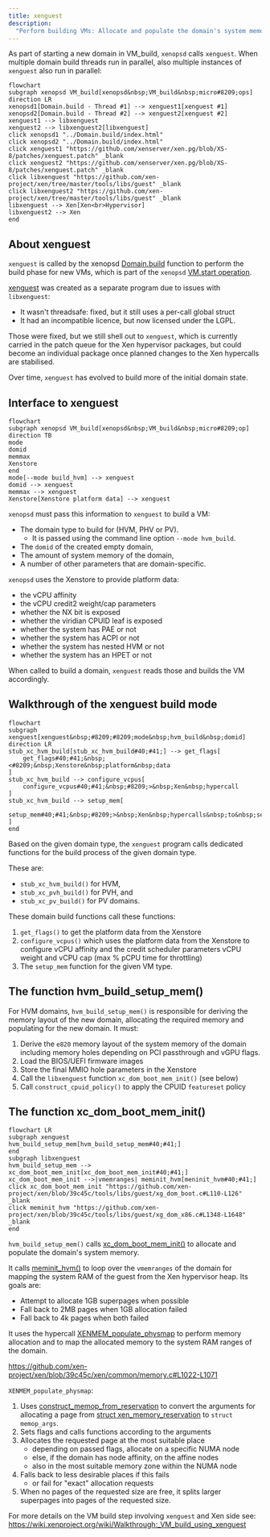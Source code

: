 ```yaml
---
title: xenguest
description:
  "Perform building VMs: Allocate and populate the domain's system memory."
---
```

As part of starting a new domain in VM_build, `xenopsd` calls `xenguest`.
When multiple domain build threads run in parallel,
also multiple instances of `xenguest` also run in parallel:

```mermaid
flowchart
subgraph xenopsd VM_build[xenopsd&nbsp;VM_build&nbsp;micro#8209;ops]
direction LR
xenopsd1[Domain.build - Thread #1] --> xenguest1[xenguest #1]
xenopsd2[Domain.build - Thread #2] --> xenguest2[xenguest #2]
xenguest1 --> libxenguest
xenguest2 --> libxenguest2[libxenguest]
click xenopsd1 "../Domain.build/index.html"
click xenopsd2 "../Domain.build/index.html"
click xenguest1 "https://github.com/xenserver/xen.pg/blob/XS-8/patches/xenguest.patch" _blank
click xenguest2 "https://github.com/xenserver/xen.pg/blob/XS-8/patches/xenguest.patch" _blank
click libxenguest "https://github.com/xen-project/xen/tree/master/tools/libs/guest" _blank
click libxenguest2 "https://github.com/xen-project/xen/tree/master/tools/libs/guest" _blank
libxenguest --> Xen[Xen<br>Hypervisor]
libxenguest2 --> Xen
end
```

## About xenguest

`xenguest` is called by the xenopsd [Domain.build](Domain.build) function
to perform the build phase for new VMs, which is part of the `xenopsd`
[VM.start operation](VM.start).

[xenguest](https://github.com/xenserver/xen.pg/blob/XS-8/patches/xenguest.patch)
was created as a separate program due to issues with
`libxenguest`:

- It wasn't threadsafe: fixed, but it still uses a per-call global struct
- It had an incompatible licence, but now licensed under the LGPL.

Those were fixed, but we still shell out to `xenguest`, which is currently
carried in the patch queue for the Xen hypervisor packages, but could become
an individual package once planned changes to the Xen hypercalls are stabilised.

Over time, `xenguest` has evolved to build more of the initial domain state.

## Interface to xenguest

```mermaid
flowchart
subgraph xenopsd VM_build[xenopsd&nbsp;VM_build&nbsp;micro#8209;op]
direction TB
mode
domid
memmax
Xenstore
end
mode[--mode build_hvm] --> xenguest
domid --> xenguest
memmax --> xenguest
Xenstore[Xenstore platform data] --> xenguest
```

`xenopsd` must pass this information to `xenguest` to build a VM:

- The domain type to build for (HVM, PHV or PV).
  - It is passed using the command line option `--mode hvm_build`.
- The `domid` of the created empty domain,
- The amount of system memory of the domain,
- A number of other parameters that are domain-specific.

`xenopsd` uses the Xenstore to provide platform data:

- the vCPU affinity
- the vCPU credit2 weight/cap parameters
- whether the NX bit is exposed
- whether the viridian CPUID leaf is exposed
- whether the system has PAE or not
- whether the system has ACPI or not
- whether the system has nested HVM or not
- whether the system has an HPET or not

When called to build a domain, `xenguest` reads those and builds the VM accordingly.

## Walkthrough of the xenguest build mode

```mermaid
flowchart
subgraph xenguest[xenguest&nbsp;#8209;#8209;mode&nbsp;hvm_build&nbsp;domid]
direction LR
stub_xc_hvm_build[stub_xc_hvm_build#40;#41;] --> get_flags[
    get_flags#40;#41;&nbsp;<#8209;&nbsp;Xenstore&nbsp;platform&nbsp;data
]
stub_xc_hvm_build --> configure_vcpus[
    configure_vcpus#40;#41;&nbsp;#8209;>&nbsp;Xen&nbsp;hypercall
]
stub_xc_hvm_build --> setup_mem[
    setup_mem#40;#41;&nbsp;#8209;>&nbsp;Xen&nbsp;hypercalls&nbsp;to&nbsp;setup&nbsp;domain&nbsp;memory
]
end
```

Based on the given domain type, the `xenguest` program calls dedicated
functions for the build process of the given domain type.

These are:

- `stub_xc_hvm_build()` for HVM,
- `stub_xc_pvh_build()` for PVH, and
- `stub_xc_pv_build()` for PV domains.

These domain build functions call these functions:

1. `get_flags()` to get the platform data from the Xenstore
2. `configure_vcpus()` which uses the platform data from the Xenstore to configure vCPU affinity and the credit scheduler parameters vCPU weight and vCPU cap (max % pCPU time for throttling)
3.  The `setup_mem` function for the given VM type.

## The function hvm_build_setup_mem()

For HVM domains, `hvm_build_setup_mem()` is responsible for deriving the memory
layout of the new domain, allocating the required memory and populating for the
new domain. It must:

1.  Derive the `e820` memory layout of the system memory of the domain
    including memory holes depending on PCI passthrough and vGPU flags.
2.  Load the BIOS/UEFI firmware images
3.  Store the final MMIO hole parameters in the Xenstore
4.  Call the `libxenguest` function `xc_dom_boot_mem_init()` (see below)
5.  Call `construct_cpuid_policy()` to apply the CPUID `featureset` policy

## The function xc_dom_boot_mem_init()

```mermaid
flowchart LR
subgraph xenguest
hvm_build_setup_mem[hvm_build_setup_mem#40;#41;]
end
subgraph libxenguest
hvm_build_setup_mem --> xc_dom_boot_mem_init[xc_dom_boot_mem_init#40;#41;]
xc_dom_boot_mem_init -->|vmemranges| meminit_hvm[meninit_hvm#40;#41;]
click xc_dom_boot_mem_init "https://github.com/xen-project/xen/blob/39c45c/tools/libs/guest/xg_dom_boot.c#L110-L126" _blank
click meminit_hvm "https://github.com/xen-project/xen/blob/39c45c/tools/libs/guest/xg_dom_x86.c#L1348-L1648" _blank
end
```

`hvm_build_setup_mem()` calls
[xc_dom_boot_mem_init()](https://github.com/xen-project/xen/blob/39c45c/tools/libs/guest/xg_dom_boot.c#L110-L126)
to allocate and populate the domain's system memory.

It calls
[meminit_hvm()](https://github.com/xen-project/xen/blob/39c45c/tools/libs/guest/xg_dom_x86.c#L1348-L1648)
to loop over the `vmemranges` of the domain for mapping the system RAM
of the guest from the Xen hypervisor heap. Its goals are:

- Attempt to allocate 1GB superpages when possible
- Fall back to 2MB pages when 1GB allocation failed
- Fall back to 4k pages when both failed

It uses the hypercall
[XENMEM_populate_physmap](https://github.com/xen-project/xen/blob/39c45c/xen/common/memory.c#L1408-L1477)
to perform memory allocation and to map the allocated memory
to the system RAM ranges of the domain.

https://github.com/xen-project/xen/blob/39c45c/xen/common/memory.c#L1022-L1071

`XENMEM_populate_physmap`:

1.  Uses
    [construct_memop_from_reservation](https://github.com/xen-project/xen/blob/39c45c/xen/common/memory.c#L1022-L1071)
    to convert the arguments for allocating a page from
    [struct xen_memory_reservation](https://github.com/xen-project/xen/blob/master/xen/include/public/memory.h#L46-L80)
    to `struct memop_args`.
2.  Sets flags and calls functions according to the arguments
3.  Allocates the requested page at the most suitable place
    - depending on passed flags, allocate on a specific NUMA node
    - else, if the domain has node affinity, on the affine nodes
    - also in the most suitable memory zone within the NUMA node
4.  Falls back to less desirable places if this fails
    - or fail for "exact" allocation requests
5.  When no pages of the requested size are free,
    it splits larger superpages into pages of the requested size.

For more details on the VM build step involving `xenguest` and Xen side see:
https://wiki.xenproject.org/wiki/Walkthrough:_VM_build_using_xenguest
